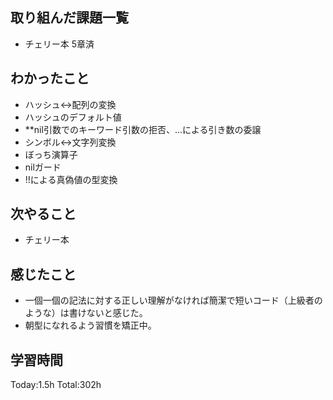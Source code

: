 ## 取り組んだ課題一覧
- チェリー本 5章済　
  
## わかったこと
- ハッシュ↔︎配列の変換
- ハッシュのデフォルト値
- **nil引数でのキーワード引数の拒否、...による引き数の委譲
- シンボル↔︎文字列変換
- ぼっち演算子
- nilガード
- !!による真偽値の型変換
  
## 次やること
- チェリー本

## 感じたこと
- 一個一個の記法に対する正しい理解がなければ簡潔で短いコード（上級者のような）は書けないと感じた。
- 朝型になれるよう習慣を矯正中。

## 学習時間
Today:1.5h
Total:302h
